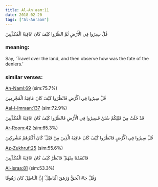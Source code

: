 ```yaml
---
title: Al-An'aam:11
date: 2018-02-20
tags: ["Al-An'aam"]
---
```

قُلْ سِيرُوا فِي الْأَرْضِ ثُمَّ انْظُرُوا كَيْفَ كَانَ عَاقِبَةُ الْمُكَذِّبِينَ
### meaning: 
Say, ‘Travel over the land, and then observe how was the fate of the deniers.’
### similar verses: 

[An-Naml:69](/27/69) (sim:75.7%)

قُلْ سِيرُوا فِي الْأَرْضِ فَانْظُرُوا كَيْفَ كَانَ عَاقِبَةُ الْمُجْرِمِينَ

[Aal-i-Imraan:137](/3/137) (sim:72.9%)

قَدْ خَلَتْ مِنْ قَبْلِكُمْ سُنَنٌ فَسِيرُوا فِي الْأَرْضِ فَانْظُرُوا كَيْفَ كَانَ عَاقِبَةُ الْمُكَذِّبِينَ

[Ar-Room:42](/30/42) (sim:65.3%)

قُلْ سِيرُوا فِي الْأَرْضِ فَانْظُرُوا كَيْفَ كَانَ عَاقِبَةُ الَّذِينَ مِنْ قَبْلُ ۚ كَانَ أَكْثَرُهُمْ مُشْرِكِينَ

[Az-Zukhruf:25](/43/25) (sim:55.6%)

فَانْتَقَمْنَا مِنْهُمْ ۖ فَانْظُرْ كَيْفَ كَانَ عَاقِبَةُ الْمُكَذِّبِينَ

[Al-Israa:81](/17/81) (sim:53.3%)

وَقُلْ جَاءَ الْحَقُّ وَزَهَقَ الْبَاطِلُ ۚ إِنَّ الْبَاطِلَ كَانَ زَهُوقًا

